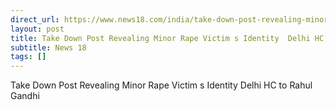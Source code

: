 ```yaml
---
direct_url: https://www.news18.com/india/take-down-post-revealing-minor-rape-victims-identity-delhi-hc-to-rahul-gandhi-8712963.html
layout: post
title: Take Down Post Revealing Minor Rape Victim s Identity  Delhi HC to Rahul Gandhi
subtitle: News 18
tags: []
---
```


Take Down Post Revealing Minor Rape Victim s Identity  Delhi HC to Rahul Gandhi
